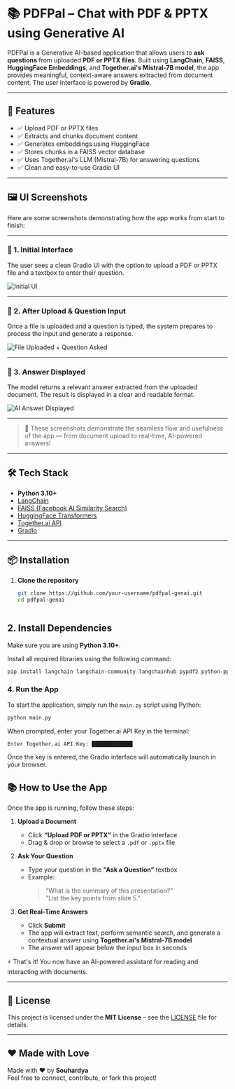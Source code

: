 # 📚 PDFPal – Chat with PDF & PPTX using Generative AI

PDFPal is a Generative AI-based application that allows users to **ask questions** from uploaded **PDF or PPTX files**. Built using **LangChain**, **FAISS**, **HuggingFace Embeddings**, and **Together.ai's Mistral-7B model**, the app provides meaningful, context-aware answers extracted from document content. The user interface is powered by **Gradio**.

---

## 🚀 Features

- ✅ Upload PDF or PPTX files
- ✅ Extracts and chunks document content
- ✅ Generates embeddings using HuggingFace
- ✅ Stores chunks in a FAISS vector database
- ✅ Uses Together.ai's LLM (Mistral-7B) for answering questions
- ✅ Clean and easy-to-use Gradio UI

---

## 🖼️ UI Screenshots

Here are some screenshots demonstrating how the app works from start to finish:

---

### 📌 1. Initial Interface  
The user sees a clean Gradio UI with the option to upload a PDF or PPTX file and a textbox to enter their question.

![Initial UI](images/screenshot1.png)

---

### 📂 2. After Upload & Question Input  
Once a file is uploaded and a question is typed, the system prepares to process the input and generate a response.

![File Uploaded + Question Asked](images/screenshot2.png)

---

### 📢 3. Answer Displayed  
The model returns a relevant answer extracted from the uploaded document. The result is displayed in a clear and readable format.

![AI Answer Displayed](images/screenshot3.png)

---

> 🧠 These screenshots demonstrate the seamless flow and usefulness of the app — from document upload to real-time, AI-powered answers!

---
## 🛠️ Tech Stack

- **Python 3.10+**
- [LangChain](https://python.langchain.com/)
- [FAISS (Facebook AI Similarity Search)](https://github.com/facebookresearch/faiss)
- [HuggingFace Transformers](https://huggingface.co/)
- [Together.ai API](https://platform.together.xyz/)
- [Gradio](https://www.gradio.app/)

---

## 📦 Installation

1. **Clone the repository**  
   ```bash
   git clone https://github.com/your-username/pdfpal-genai.git
   cd pdfpal-genai
  

## 2. **Install Dependencies**

Make sure you are using **Python 3.10+**.

Install all required libraries using the following command:

```bash
pip install langchain langchain-community langchainhub pypdf2 python-pptx gradio together
```

### 4. **Run the App**

To start the application, simply run the `main.py` script using Python:

```bash
python main.py
```

When prompted, enter your Together.ai API Key in the terminal:
```bash
Enter Together.ai API Key: █████████████
```
Once the key is entered, the Gradio interface will automatically launch in your browser.

## 📚 How to Use the App

Once the app is running, follow these steps:

1. **Upload a Document**  
   - Click **“Upload PDF or PPTX”** in the Gradio interface  
   - Drag & drop or browse to select a `.pdf` or `.pptx` file  

2. **Ask Your Question**  
   - Type your question in the **“Ask a Question”** textbox  
   - Example:  
     > "What is the summary of this presentation?"  
     > "List the key points from slide 5."

3. **Get Real-Time Answers**  
   - Click **Submit**  
   - The app will extract text, perform semantic search, and generate a contextual answer using **Together.ai's Mistral-7B model**  
   - The answer will appear below the input box in seconds

⚡ That's it! You now have an AI-powered assistant for reading and interacting with documents.

---

## 📄 License

This project is licensed under the **MIT License** – see the [LICENSE](LICENSE) file for details.

---

## ❤️ Made with Love

Made with ❤️ by **Souhardya**  
Feel free to connect, contribute, or fork this project!

